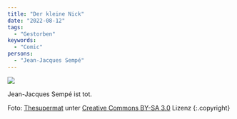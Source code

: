```yaml
---
title: "Der kleine Nick"
date: "2022-08-12"
tags:
  - "Gestorben"
keywords:
  - "Comic"
persons:
  - "Jean-Jacques Sempé"
---
```


![](/img/5A8599CE-3668-4E97-898F-49FBAF791E6B.jpeg)

Jean-Jacques Sempé ist tot.

Foto: [Thesupermat](https://commons.wikimedia.org/wiki/File:Salon_du_livre_de_Paris_2011_-_Jean-Jacques_Semp%C3%A9_-_005.jpg) unter [Creative Commons BY-SA 3.0](https://creativecommons.org/licenses/by-sa/3.0) Lizenz {:.copyright}
